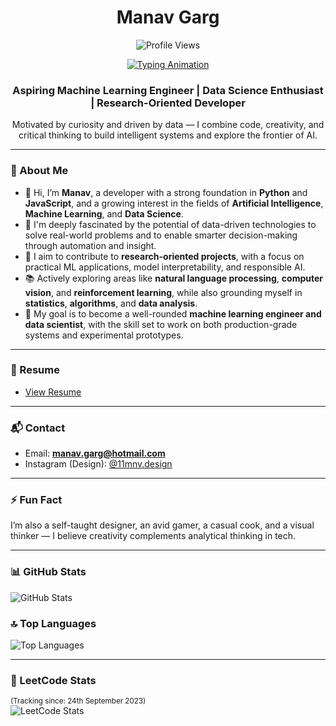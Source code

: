 <h1 align="center">Manav Garg</h1>

<p align="center">
  <img src="https://komarev.com/ghpvc/?username=manavvgarg" alt="Profile Views" />
</p>

<p align="center">
  <a href="https://git.io/typing-svg">
    <img src="https://readme-typing-svg.demolab.com?font=Montserrat&weight=700&size=22&duration=3000&pause=1000&color=99F704&background=FF000000&center=true&vCenter=true&width=435&lines=Developer.;Designer.;Aspiring Researcher." alt="Typing Animation" />
  </a>
</p>

<h3 align="center">Aspiring Machine Learning Engineer | Data Science Enthusiast | Research-Oriented Developer</h3>

<p align="center">Motivated by curiosity and driven by data — I combine code, creativity, and critical thinking to build intelligent systems and explore the frontier of AI.</p>

---

### 🧠 About Me

- 👋 Hi, I’m **Manav**, a developer with a strong foundation in **Python** and **JavaScript**, and a growing interest in the fields of **Artificial Intelligence**, **Machine Learning**, and **Data Science**.  
- 🔬 I'm deeply fascinated by the potential of data-driven technologies to solve real-world problems and to enable smarter decision-making through automation and insight.  
- 🧪 I aim to contribute to **research-oriented projects**, with a focus on practical ML applications, model interpretability, and responsible AI.  
- 📚 Actively exploring areas like **natural language processing**, **computer vision**, and **reinforcement learning**, while also grounding myself in **statistics**, **algorithms**, and **data analysis**.  
- 🚀 My goal is to become a well-rounded **machine learning engineer and data scientist**, with the skill set to work on both production-grade systems and experimental prototypes.  

---

### 📄 Resume  
- [View Resume](https://github.com/ManavvGarg/Resume/blob/main/Resume_Manav_Garg.pdf)

---

### 📬 Contact  
- Email: **manav.garg@hotmail.com**  
- Instagram (Design): [@11mnv.design](https://instagram.com/11mnv.design)

---

### ⚡ Fun Fact  
I’m also a self-taught designer, an avid gamer, a casual cook, and a visual thinker — I believe creativity complements analytical thinking in tech.

---

### 📊 GitHub Stats  
![GitHub Stats](https://github-readme-stats.vercel.app/api?username=manavvgarg&show_icons=true&theme=chartreuse-dark&include_all_commits=true)

### 🔝 Top Languages  
![Top Languages](https://github-readme-stats.vercel.app/api/top-langs/?username=ManavvGarg&hide=lua&theme=chartreuse-dark&layout=donut)

---

### 🧩 LeetCode Stats  
<sub>(Tracking since: 24th September 2023)</sub>  
![LeetCode Stats](https://leetcard.jacoblin.cool/11mnv?theme=dark&font=Poppins&ext=heatmap)
